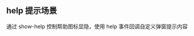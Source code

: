 ## help 提示场景

通过 show-help 控制帮助图标显隐，使用 help 事件回调自定义弹窗提示内容

<preview path="../search-box/help.vue"></preview>

